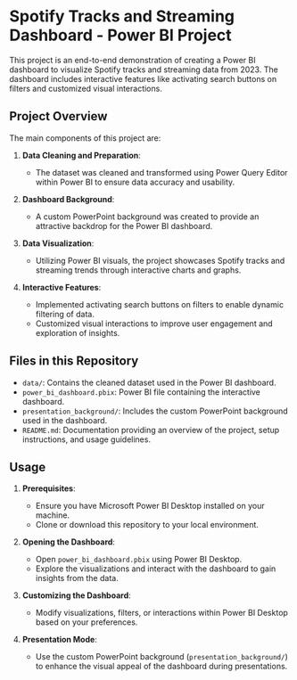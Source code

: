 # Spotify Tracks and Streaming Dashboard - Power BI Project

This project is an end-to-end demonstration of creating a Power BI dashboard to visualize Spotify tracks and streaming data from 2023. The dashboard includes interactive features like activating search buttons on filters and customized visual interactions.

## Project Overview

The main components of this project are:

1. **Data Cleaning and Preparation**:
   - The dataset was cleaned and transformed using Power Query Editor within Power BI to ensure data accuracy and usability.

2. **Dashboard Background**:
   - A custom PowerPoint background was created to provide an attractive backdrop for the Power BI dashboard.

3. **Data Visualization**:
   - Utilizing Power BI visuals, the project showcases Spotify tracks and streaming trends through interactive charts and graphs.

4. **Interactive Features**:
   - Implemented activating search buttons on filters to enable dynamic filtering of data.
   - Customized visual interactions to improve user engagement and exploration of insights.

## Files in this Repository

- `data/`: Contains the cleaned dataset used in the Power BI dashboard.
- `power_bi_dashboard.pbix`: Power BI file containing the interactive dashboard.
- `presentation_background/`: Includes the custom PowerPoint background used in the dashboard.
- `README.md`: Documentation providing an overview of the project, setup instructions, and usage guidelines.

## Usage

1. **Prerequisites**:
   - Ensure you have Microsoft Power BI Desktop installed on your machine.
   - Clone or download this repository to your local environment.

2. **Opening the Dashboard**:
   - Open `power_bi_dashboard.pbix` using Power BI Desktop.
   - Explore the visualizations and interact with the dashboard to gain insights from the data.

3. **Customizing the Dashboard**:
   - Modify visualizations, filters, or interactions within Power BI Desktop based on your preferences.

4. **Presentation Mode**:
   - Use the custom PowerPoint background (`presentation_background/`) to enhance the visual appeal of the dashboard during presentations.

